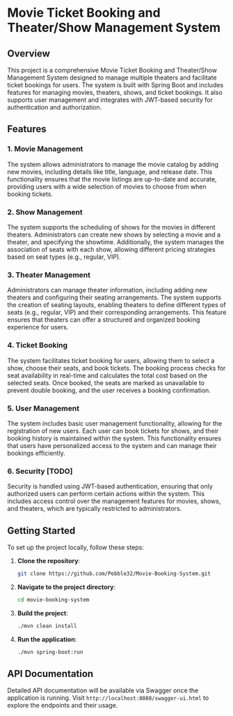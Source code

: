 # Movie Ticket Booking and Theater/Show Management System

## Overview

This project is a comprehensive Movie Ticket Booking and Theater/Show Management System designed to manage multiple theaters and facilitate ticket bookings for users. The system is built with Spring Boot and includes features for managing movies, theaters, shows, and ticket bookings. It also supports user management and integrates with JWT-based security for authentication and authorization.

## Features

### 1. Movie Management

The system allows administrators to manage the movie catalog by adding new movies, including details like title, language, and release date. This functionality ensures that the movie listings are up-to-date and accurate, providing users with a wide selection of movies to choose from when booking tickets.

### 2. Show Management

The system supports the scheduling of shows for the movies in different theaters. Administrators can create new shows by selecting a movie and a theater, and specifying the showtime. Additionally, the system manages the association of seats with each show, allowing different pricing strategies based on seat types (e.g., regular, VIP).

### 3. Theater Management

Administrators can manage theater information, including adding new theaters and configuring their seating arrangements. The system supports the creation of seating layouts, enabling theaters to define different types of seats (e.g., regular, VIP) and their corresponding arrangements. This feature ensures that theaters can offer a structured and organized booking experience for users.

### 4. Ticket Booking

The system facilitates ticket booking for users, allowing them to select a show, choose their seats, and book tickets. The booking process checks for seat availability in real-time and calculates the total cost based on the selected seats. Once booked, the seats are marked as unavailable to prevent double booking, and the user receives a booking confirmation.

### 5. User Management

The system includes basic user management functionality, allowing for the registration of new users. Each user can book tickets for shows, and their booking history is maintained within the system. This functionality ensures that users have personalized access to the system and can manage their bookings efficiently.

### 6. Security [TODO]

Security is handled using JWT-based authentication, ensuring that only authorized users can perform certain actions within the system. This includes access control over the management features for movies, shows, and theaters, which are typically restricted to administrators.

## Getting Started

To set up the project locally, follow these steps:

1. **Clone the repository**:
   ```bash
   git clone https://github.com/Pebble32/Movie-Booking-System.git
   ```
2. **Navigate to the project directory**:
   ```bash
   cd movie-booking-system
   ```
3. **Build the project**:
   ```bash
   ./mvn clean install
   ```
4. **Run the application**:
   ```bash
   ./mvn spring-boot:run
   ```
## API Documentation
Detailed API documentation will be available via Swagger once the application is running. Visit `http://localhost:8080/swagger-ui.html` to explore the endpoints and their usage.
